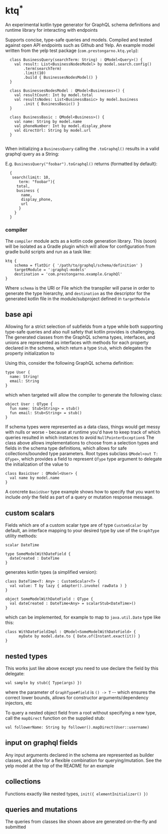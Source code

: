 
# ktq<sup>*</sup>

An experimental kotlin type generator for GraphQL schema definitions and runtime library for interacting with endpoints

Supports concise, type-safe queries and models. Compiled and tested against open API endpoints such as Github and Yelp. An example model written from the yelp test package (`com.prestongarno.ktq.yelp`):

```
  class BusinessQuery(searchTerm: String) : QModel<Query>() {
    val result: List<BusinessNodesModel> by model.search.config()
        .term(searchTerm)
        .limit(10)
        .build { BusinessesNodesModel() }
  }

  class BusinessesNodesModel : QModel<Businesses>() {
    val resultCount: Int by model.total
    val resultsNodes: List<BusinessBasic> by model.business
        .init { BusinessBasic() }
  }

  class BusinessBasic : QModel<Business>() {
    val name: String by model.name
    val phoneNumber: Int by model.display_phone
    val directUrl: String by model.url
  }
  
```

When initializing a `BusinessQuery` calling the `.toGraphql()` results in a valid graphql query as a String:

E.g. `BusinessQuery("foobar").toGraphql()` returns (formatted by default):

```
  {
   search(limit: 10,
      term: "foobar"){
     total,
     business {
       name,
       display_phone,
       url 
      }
    }
  }
```

### compiler
The `compiler` module acts as a kotlin code generation library. This (soon) will be isolated as a Gradle plugin which will allow for configuration from gradle build scripts and run as a task like:

```
ktq {
    schema = flatDir { '/path/to/graphql/schema/definition' }
    targetModule = ':graphql-models'
    destination = 'com.prestongarno.example.GraphQl'
}
```
Where `schema` is the URI or File which the transpiler will parse in order to generate the type hierarchy, and `destination` as the descriptor for the generated kotlin file in the module/subproject defined in `targetModule`

## base api

Allowing for a strict selection of subfields from a type while both supporting type-safe queries and also null safety that kotlin provides is challenging. The generated classes from the GraphQL schema types, interfaces, and unions are represented as interfaces with methods for each property declared in the schema, which return a type `Stub`, which delegates the property initialization to

Using this, consider the following GraphQL schema definition:

```
type User {
  name: String!
  email: String
}
```

which when targeted will allow the compiler to generate the following class:

```
object User : QType {
  fun name: Stub<String> = stub()
  fun email: Stub<String> = stub()
}
```

If schema types were represented as a data class, things would get messy with nulls or worse - because at runtime you'd have to keep track of which queries resulted in which instances to avoid `NullPointerException`s
The class above allows implementations to choose from a selection types and fields in the schema type definitions, which allows for safe collections/bounded type parameters. 
Root types subclass `QModel<out T: QType>`, which provides a field to represent `QType` type argument to delegate the initialization of the value to

 ```
 class BasicUser : QModel<User> {
   val name by model.name
 }
 ```
 
A concrete `BasicUser` type example shows how to specify that you want to include <i>only</i> the field as part of a query or mutation response message.

## custom scalars

Fields which are of a custom scalar type are of type `CustomScalar` by default, an interface mapping to your desired type by use of the `GraphType` utility methods:

```
scalar DateTime

type SomeModelWithDateField {
  dateCreated : DateTime
}

```

generates kotlin types (a simplified version):

```
class DateTime<T: Any> : CustomScalar<T> {
  val value: T by lazy { adapter().invoke( rawData ) }
}

object SomeModelWithDateField : QType {
  val dateCreated : DateTime<Any> = scalarStub<DateTime>()
}
```

which can be implemented, for example to map to `java.util.Date` type like this:

```
class WithDateFieldImpl : QModel<SomeModelWithDateField> {
      myDate by model.date.to { Date.of(Instant.exact(it)) }
}
```

## nested types

This works just like above except you need to use declare the field by this delegate:

`val sample by stub({ Type(args) })` 

where the parameter of `GraphType#field` is `() -> T`  -- which ensures the correct lower bounds, allows for constructor arguments/dependency injectors, etc

To query a nested object field from a root without specifying a new type, call the `mapDirect` function on the supplied stub:

`val followerName: String by follower().mapDirect(User::username)` 

## input on graphql fields

Any input arguments declared in the schema are represented as builder classes, and allow for a flexible combination for querying/mutation. See the yelp model at the top of the README for an example

## collections
Functions exactly like nested types, `init({ elementInitializer() })`

## queries and mutations 

The queries from classes like shown above are generated on-the-fly and submitted
